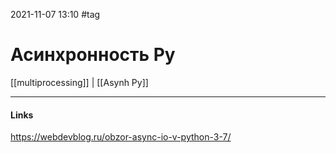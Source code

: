 2021-11-07 13:10
#tag
# Асинхронность Py
[[multiprocessing]] | [[Asynh Py]]
_____________
#### Links
https://webdevblog.ru/obzor-async-io-v-python-3-7/
